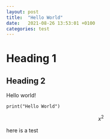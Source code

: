 ```yaml
---
layout: post
title:  "Hello World"
date:   2021-08-26 13:53:01 +0100
categories: test 
---
```


# Heading 1


## Heading 2

Hello world!

    print("Hello World")

$$ x^2 $$

here is a test

